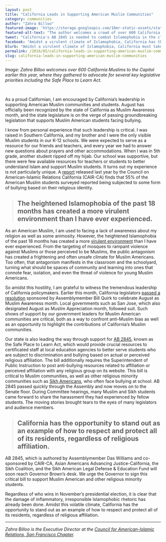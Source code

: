 ```yaml
---
layout: post
title: "California Leads in Supporting American Muslim Communities"
category: communities
author: "Zahra Billoo"
featured-image: 'https://storage.googleapis.com/18mr-static-assets/static/images/featured/2016-08-23-California-leads.jpg'
featured-alt-text: "The author welcomes a crowd of over 600 California Muslims to the Capitol in 2016, where they gathered to advocate for several key legislative priorities including AB 2845."
tweet: "California's AB 2845 is needed to combat Islamophobia in the classroom, writes @ZahraBilloo"
facebook: "Amidst a virulent climate of Islamophobia, California has the opportunity to take proactive steps to ensure American Muslim students feel safe and supported in the classroom, writes CAIR-SFBA Executive Director Zahra Billoo."
blurb: "Amidst a virulent climate of Islamophobia, California must take steps to ensure American Muslim students feel safe and supported in the classroom."
permalink: /2016/05/california-leads-in-supporting-american-muslim-communities.html
slug: california-leads-in-supporting-american-muslim-communities
---
```


<i>Image: Zahra Billoo welcomes over 600 California Muslims to the Capitol earlier this year, where they gathered to advocate for several key legislative priorities including the Safe Place to Learn Act.</i>

<br>

As a proud Californian, I am encouraged by California’s leadership in supporting American Muslim communities and students. August has officially been recognized by the state of California as Muslim Awareness month, and the state legislature is on the verge of passing groundbreaking legislation that supports Muslim American students facing bullying. 

I know from personal experience that such leadership is critical. I was raised in Southern California, and my brother and I were the only visible Muslim students in our K-12 schools. We were expected to serve as a resource for our friends and teachers, and every year we had to answer new questions about prayers and other accommodations. When I was in 5th grade, another student ripped off my hijab. Our school was supportive, but there were few available resources for teachers or students to better understand Islam and support Muslim students. It turns out my experience is not particularly unique. A [report](https://ca.cair.com/sfba/wp-content/uploads/2015/10/CAIR-CA-2015-Bullying-Report-Web.pdf) released last year by the Council on American-Islamic Relations California (CAIR-CA) finds that 55% of the American Muslim students surveyed reported being subjected to some form of bullying based on their religious identity.

> ## The heightened Islamophobia of the past 18 months has created a more virulent environment than I have ever experienced.

As an American Muslim, I am used to facing a lack of awareness about my religion as well as some animosity. However, the heightened Islamophobia of the past 18 months has created a more [virulent environment](https://thinkprogress.org/the-2016-election-is-making-islamophobia-the-worst-it-has-ever-been-f7ec15ef7230#.vo32w0ycx) than I have ever experienced. From the targeting of mosques to rampant violence against Muslims or those perceived to be Muslims, the public antagonism has created a frightening and often unsafe climate for Muslim Americans. Too often, that antagonism manifests in the classroom and the schoolyard, turning what should be spaces of community and learning into ones that connote fear, isolation, and even the threat of violence for young Muslim Americans.  

So amidst this hostility, I am grateful to witness the tremendous leadership of California policymakers. Earlier this month, California legislators [passed a resolution](http://www.nbcnews.com/news/asian-america/california-recognizes-august-muslim-appreciation-awareness-month-n621851) sponsored by Assemblymember Bill Quirk to celebrate August as Muslim Awareness month. Local governments such as San Jose, which also designated August as Muslim Appreciation month, followed suit. Such shows of support by our government leaders for Muslim American communities are critical, both as a way to confront anti-Muslim bias as well as an opportunity to highlight the contributions of California’s Muslim communities.  

Our state is also leading the way through support for [AB 2845](https://leginfo.legislature.ca.gov/faces/billTextClient.xhtml?bill_id=201520160AB2845), known as the Safe Place to Learn Act, which would provide crucial resources to certificated staff at local education agencies to better serve students who are subject to discrimination and bullying based on actual or perceived religious affiliation. The bill additionally requires the Superintendent of Public Instruction to post anti-bullying resources related to affiliation or perceived affiliation with any religious group on its website. This bill is critical to Muslim communities, as well as other religious minority communities such as [Sikh Americans](https://issuu.com/thesikhcoalition/docs/go-home-terrorist), who often face bullying at school. AB 2845 passed quickly through the Assembly and now moves on to the Senate floor. During Committee hearings, many Muslim and Sikh students came forward to share the harassment they had experienced by fellow students. The moving stories brought tears to the eyes of many legislators and audience members. 

> ## California has the opportunity to stand out as an example of how to respect and protect all of its residents, regardless of religious affiliation.

AB 2845, which is authored by Assemblymember Das Williams and co-sponsored by CAIR-CA, Asian Americans Advancing Justice-California, the Sikh Coalition, and the Sikh American Legal Defense & Education Fund will soon reach Governor Brown’s desk. We urge the Governor to sign this critical bill to support Muslim American and other religious minority students.  

Regardless of who wins in November’s presidential election, it is clear that the damage of inflammatory, irresponsible Islamophobic rhetoric has already been done. Amidst this volatile climate, California has the opportunity to stand out as an example of how to respect and protect all of its residents, regardless of religious affiliation. 

<HR>

<i>Zahra Billoo is the Executive Director at the [Council for American-Islamic Relations, San Francisco Chapter](http://ca.cair.com/sfba/).</i> 

